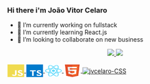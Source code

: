 ### Hi there i'm João Vitor Celaro

- 🔭 I’m currently working on fullstack
- 🌱 I’m currently learning React.js
- 👯 I’m looking to collaborate on new business

<div align="center">
  <a href="https://github.com/jvcelaro">
  <img height="180em" src="https://github-readme-stats.vercel.app/api?username=jvcelaro&show_icons=true&theme=dracula&include_all_commits=true&count_private=true"/>
  <img height="180em" src="https://github-readme-stats.vercel.app/api/top-langs/?username=jvcelaro&layout=compact&langs_count=7&theme=dracula"/>
</div>
<div style="display: inline_block"><br>
  <img align="center" alt="jvcelaro-Js" height="30" width="40" src="https://raw.githubusercontent.com/devicons/devicon/master/icons/javascript/javascript-plain.svg">
  <img align="center" alt="jvcelaro-ts" height="30" width="40" src="https://raw.githubusercontent.com/devicons/devicon/master/icons/typescript/typescript-plain.svg">
  <img align="center" alt="jvcelaro-React" height="30" width="40" src="https://raw.githubusercontent.com/devicons/devicon/master/icons/react/react-original.svg">
  <img align="center" alt="jvcelaro-HTML" height="30" width="40" src="https://raw.githubusercontent.com/devicons/devicon/master/icons/html5/html5-original.svg">
  <img align="center" alt="jvcelaro-CSS" height="30" width="40" src="https://raw.githubusercontent.com/devicons/devicon/master/icons/css3/css3-original.svg
  
  ###
 
 
  ![Snake animation](https://github.com/jvcelaro/jvcelaro/blob/output/github-contribution-grid-snake.svg)
 
</div>
